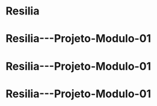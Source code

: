 # Resilia
# Resilia---Projeto-Modulo-01
# Resilia---Projeto-Modulo-01
# Resilia---Projeto-Modulo-01
